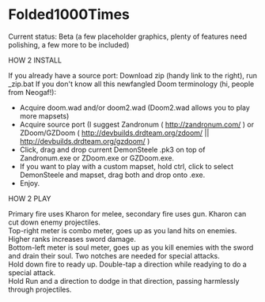Folded1000Times
===============

Current status: Beta (a few placeholder graphics, plenty of features need polishing, a few more to be included)

HOW 2 INSTALL

If you already have a source port: Download zip (handy link to the right), run _zip.bat
If you don't know all this newfangled Doom terminology (hi, people from Neogaf!):
- Acquire doom.wad and/or doom2.wad (Doom2.wad allows you to play more mapsets)
- Acquire source port (I suggest Zandronum ( http://zandronum.com/ ) or ZDoom/GZDoom ( http://devbuilds.drdteam.org/zdoom/ || http://devbuilds.drdteam.org/gzdoom/ )
- Click, drag and drop current DemonSteele .pk3 on top of Zandronum.exe or ZDoom.exe or GZDoom.exe.
- If you want to play with a custom mapset, hold ctrl, click to select DemonSteele and mapset, drag both and drop onto .exe.
- Enjoy.

HOW 2 PLAY

Primary fire uses Kharon for melee, secondary fire uses gun. Kharon can cut down enemy projectiles.<br>
Top-right meter is combo meter, goes up as you land hits on enemies. Higher ranks increases sword damage.<br>
Bottom-left meter is soul meter, goes up as you kill enemies with the sword and drain their soul. Two notches are needed for special attacks.<br>
Hold down fire to ready up. Double-tap a direction while readying to do a special attack.<br>
Hold Run and a direction to dodge in that direction, passing harmlessly through projectiles.<br>
